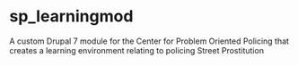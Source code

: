 # sp_learningmod
A custom Drupal 7 module for the Center for Problem Oriented Policing that creates a learning environment relating to policing Street Prostitution
